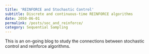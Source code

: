 ```yaml
---
title: 'REINFORCE and Stochastic Control'
subtitle: Discrete and continuous-time REINFORCE algorithms
date: 2050-06-01
permalink: /posts/soc_and_reinforce/
category: Sequential Sampling
---
```


This is an on-going blog to study the connections between stochastic control and reinforce algorithms.
